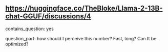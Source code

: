 ## https://huggingface.co/TheBloke/Llama-2-13B-chat-GGUF/discussions/4

contains_question: yes

question_part: how should I perceive this number? Fast, long? Can It be optimized?
